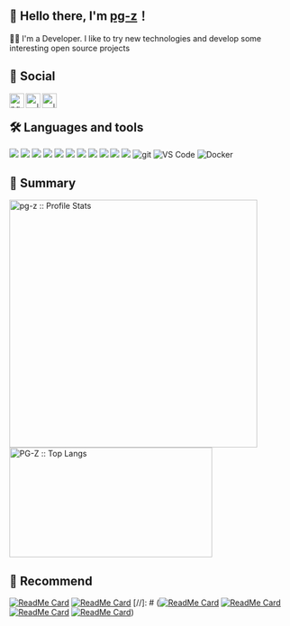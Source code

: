 ## 👋 Hello there, I'm [pg-z](https://aifeel.top)！
<p>👨‍💻 I'm a Developer. I like to try new technologies and develop some interesting open source projects</p>

<h2>🤹 Social</h2>
<p>
  <a href="http://weibo.com/">
  <img align="left" alt="pg-z | 新浪微博" width="26px" src="https://cdn.aifeel.top/home/icon/weibo.svg" />
</a>
<a href="https://twitter.com/">
  <img align="left" alt="-- | Twitter" width="26px" src="https://cdn.aifeel.top/home/icon/Twitter.svg" />
</a>
<a href="https://t.me/">
  <img align="left" alt="-- | Telegram Channel" width="26px" src="https://cdn.aifeel.top/home/icon/Telegram.svg" />
</a>
</p><br/>

<h2>🛠 Languages and tools</h2>
<p>
  <img src="https://img.shields.io/badge/-React-00599C?logo=React&style=for-the-badge"/> 
  <img src="https://img.shields.io/badge/-Vue-000000?logo=Vue.js&style=for-the-badge" /> 
  <img src="https://img.shields.io/badge/-TypeScript-16213E?logo=TypeScript&style=for-the-badge" /> 
  <img src="https://img.shields.io/badge/-Sass-C0EEE4?logo=Sass&style=for-the-badge" /> 
  <img src="https://img.shields.io/badge/-PostCSS-000000?logo=PostCSS&style=for-the-badge" /> 
  <img src="https://img.shields.io/badge/-TailwindCSS-C689C6?logo=TailwindCSS&style=for-the-badge" /> 
  <img src="https://img.shields.io/badge/-Nuxt-FCC624?logo=Nuxt.js&style=for-the-badge" /> 
  <img src="https://img.shields.io/badge/-Node-E8F3D6?logo=Node.js&style=for-the-badge" /> 
  <img src="https://img.shields.io/badge/-pnpm-F1F7B5?logo=pnpm&style=for-the-badge" /> 
  <img src="https://img.shields.io/badge/-Webpack-019833?logo=Webpack&style=for-the-badge" /> 
  <img src="https://img.shields.io/badge/-Vite-C8DBBE?logo=Vite&style=for-the-badge" /> 
  <img alt="git" src="https://img.shields.io/badge/-Git-F05032?&style=for-the-badge&logo=git&logoColor=white" /> 
  <img alt="VS Code" src="https://img.shields.io/static/v1?style=for-the-badge&message=VS+Code&color=007ACC&logo=Visual+Studio+Code&logoColor=FFFFFF&label="> 
  <img alt="Docker" src="https://img.shields.io/badge/-Docker-46a2f1?&style=for-the-badge&logo=docker&logoColor=white" /> 
</p>

<h2>🤔 Summary</h2>
<p align="left">
  <img width="440px" heigth="195" src="https://github-readme-stats.vercel.app/api?username=PG-Z&show_icons=true&theme=synthwave" alt="pg-z :: Profile Stats" />
  <!-- <img height="195" src="https://github-readme-stats.vercel.app/api/top-langs/?username=PG-Z&langs_count=10&theme=synthwave&layout=compact" alt="pg-z :: Top Langs" /> -->
  <img width="360px" height="195" src="https://github-readme-stats.vercel.app/api/top-langs/?username=PG-Z&langs_count=10&theme=synthwave&layout=compact" alt="PG-Z :: Top Langs" />
</p>

## 🤔 Recommend
<p align="left">

[![ReadMe Card](https://github-readme-stats.vercel.app/api/pin/?username=PG-Z&repo=Summer-Cat&theme=radical)](https://github.com/PG-Z/Summer-Cat)
[![ReadMe Card](https://github-readme-stats.vercel.app/api/pin/?username=PG-Z&repo=plugin-map-marker&theme=dracula)](https://github.com/PG-Z/plugin-map-marker) 
[//]: # ([![ReadMe Card](https://github-readme-stats.vercel.app/api/pin/?username=xOS&repo=Snell&theme=gruvbox)](https://github.com/xOS/Snell)
[![ReadMe Card](https://github-readme-stats.vercel.app/api/pin/?username=xOS&repo=StatusPage&theme=synthwave)](https://github.com/xOS/StatusPage) 
[![ReadMe Card](https://github-readme-stats.vercel.app/api/pin/?username=xOS&repo=Home&theme=cobalt)](https://github.com/xOS/Home)
[![ReadMe Card](https://github-readme-stats.vercel.app/api/pin/?username=xOS&repo=Nange&theme=merko)](https://github.com/xOS/Nange))
</p>
